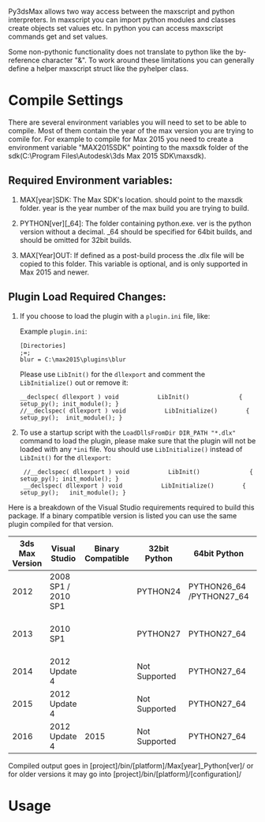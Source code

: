 Py3dsMax allows two way access between the maxscript and python interpreters. In maxscript you can import python modules and classes create objects set values etc. In python you can access maxscript commands get and set values. 

Some non-pythonic functionality does not translate to python like the by-reference character "&". To work around these limitations you can generally define a helper maxscript struct like the pyhelper class.

# Compile Settings

There are several environment variables you will need to set to be able to compile. Most of them contain the year of the max version you are trying to comile for. For example to compile for Max 2015 you need to create a environment variable "MAX2015SDK" pointing to the maxsdk folder of the sdk(C:\Program Files\Autodesk\3ds Max 2015 SDK\maxsdk).


Required Environment variables:
-------------------------------

1. MAX[year]SDK: The Max SDK's location. should point to the maxsdk folder. year is the year number of the max build you are trying to build.

2. PYTHON[ver][_64]: The folder containing python.exe. ver is the python version without a decimal. _64 should be specified for 64bit builds, and should be omitted for 32bit builds.

3. MAX[Year]OUT: If defined as a post-build process the .dlx file will be copied to this folder. This variable is optional, and is only supported in Max 2015 and newer.

Plugin Load Required Changes:
-----------------------------

1. If you choose to load the plugin with a `plugin.ini` file, like:

    Example `plugin.ini`:
     ```    
     [Directories]
     ;=;
     blur = C:\max2015\plugins\blur
     ```
 
     Please use `LibInit()` for the `dllexport` and comment the `LibInitialize()` out or remove it:
     
     ```
     __declspec( dllexport ) void           LibInit()              { setup_py(); init_module(); }
     //__declspec( dllexport ) void           LibInitialize()        { setup_py();	init_module(); }
    
     ```

2. To use a startup script with the `LoadDllsFromDir DIR_PATH "*.dlx"` command to load the plugin, please
   make sure that the plugin will not be loaded with any `*ini` file. You should use `LibInitialize()`
   instead of `LibInit()` for the `dllexport`:
 
     ```
      //__declspec( dllexport ) void           LibInit()              { setup_py(); init_module(); }
      __declspec( dllexport ) void           LibInitialize()        { setup_py();	init_module(); }
     ```

Here is a breakdown of the Visual Studio requirements required to build this package. 
If a binary compatible version is listed you can use the same plugin compiled for that version.

| 3ds Max Version | Visual Studio        | Binary Compatible | 32bit Python  | 64bit Python  | Config/Platform                                               |
|-----------------|----------------------|-------------------|---------------|---------------|---------------------------------------------------------------|
| 2012            | 2008 SP1 / 2010 SP1  |                   | PYTHON24      | PYTHON26_64 /PYTHON27_64 | Max2012_Python24 / Win32 Max2012x64_Python26 / x64 |
| 2013            | 2010 SP1             |                   | PYTHON27      | PYTHON27_64              | Max2013x32_Python27 / Win32 Max2013x64_Python27 / x64      |
| 2014            | 2012 Update 4        |                   | Not Supported | PYTHON27_64              | Max2014_Python27 / x64         |
| 2015            | 2012 Update 4        |                   | Not Supported | PYTHON27_64              | Max2015x64_Python27 / x64      |
| 2016            | 2012 Update 4        | 2015              | Not Supported | PYTHON27_64              | Max2015x64_Python27 / x64      |



Compiled output goes in [project]/bin/[platform]/Max[year]_Python[ver]/ or for older versions it may go into [project]/bin/[platform]/[configuration]/

# Usage
